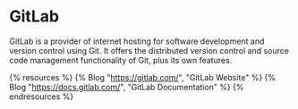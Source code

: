 # GitLab

GitLab is a provider of internet hosting for software development and version control using Git. It offers the distributed version control and source code management functionality of Git, plus its own features.

{% resources %}
  {% Blog "https://gitlab.com/", "GitLab Website" %}
  {% Blog "https://docs.gitlab.com/", "GitLab Documentation" %}
{% endresources %}
